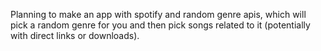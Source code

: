 Planning to make an app with spotify and random genre apis, which will pick a random genre for you and then pick songs related to it (potentially with direct links or downloads).
